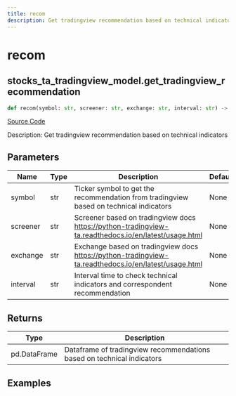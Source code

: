 ```yaml
---
title: recom
description: Get tradingview recommendation based on technical indicators
---
```

# recom

## stocks_ta_tradingview_model.get_tradingview_recommendation

```python
def recom(symbol: str, screener: str, exchange: str, interval: str) -> DataFrame:
```
[Source Code](https://github.com/OpenBB-finance/OpenBBTerminal/tree/main/openbb_terminal/stocks/technical_analysis/tradingview_model.py#L55)

Description: Get tradingview recommendation based on technical indicators

## Parameters

| Name | Type | Description | Default | Optional |
| ---- | ---- | ----------- | ------- | -------- |
| symbol | str | Ticker symbol to get the recommendation from tradingview based on technical indicators | None | False |
| screener | str | Screener based on tradingview docs https://python-tradingview-ta.readthedocs.io/en/latest/usage.html | None | False |
| exchange | str | Exchange based on tradingview docs https://python-tradingview-ta.readthedocs.io/en/latest/usage.html | None | False |
| interval | str | Interval time to check technical indicators and correspondent recommendation | None | False |

## Returns

| Type | Description |
| ---- | ----------- |
| pd.DataFrame | Dataframe of tradingview recommendations based on technical indicators |

## Examples

